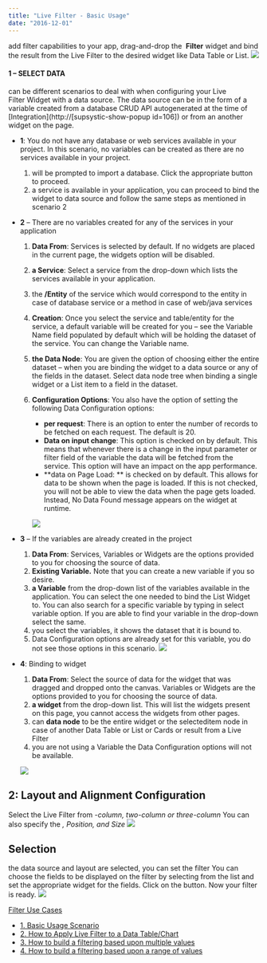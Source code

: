 ```yaml
---
title: "Live Filter - Basic Usage"
date: "2016-12-01"
---
```


add filter capabilities to your app, drag-and-drop the  **Filter** widget and bind the result from the Live Filter to the desired widget like Data Table or List. [![](../assets/lftr_sel.png)](../assets/lftr_sel.png)

#### 1 – SELECT DATA

can be different scenarios to deal with when configuring your Live Filter Widget with a data source. The data source can be in the form of a variable created from a database CRUD API autogenerated at the time of [Integration](http://[supsystic-show-popup id=106]) or from an another widget on the page.

- **1**: You do not have any database or web services available in your project. In this scenario, no variables can be created as there are no services available in your project.
    1. will be prompted to import a database. Click the appropriate button to proceed.
    2. a service is available in your application, you can proceed to bind the widget to data source and follow the same steps as mentioned in scenario 2
- **2** – There are no variables created for any of the services in your application
    1. **Data From**: Services is selected by default. If no widgets are placed in the current page, the widgets option will be disabled.
    
    3. **a Service**: Select a service from the drop-down which lists the services available in your application.
    4. the **/Entity** of the service which would correspond to the entity in case of database service or a method in case of web/java services
    5. **Creation**: Once you select the service and table/entity for the service, a default variable will be created for you – see the Variable Name field populated by default which will be holding the dataset of the service. You can change the Variable name.
    6. **the Data Node**: You are given the option of choosing either the entire dataset – when you are binding the widget to a data source or any of the fields in the dataset. Select data node tree when binding a single widget or a List item to a field in the dataset.
    7. **Configuration Options**: You also have the option of setting the following Data Configuration options:
        
        - **per request**: There is an option to enter the number of records to be fetched on each request. The default is 20.
        - **Data on input change**: This option is checked on by default. This means that whenever there is a change in the input parameter or filter field of the variable the data will be fetched from the service. This option will have an impact on the app performance.
        - **data on Page Load: ** is checked on by default. This allows for data to be shown when the page is loaded. If this is not checked, you will not be able to view the data when the page gets loaded. Instead, No Data Found message appears on the widget at runtime.
        
        [![](../assets/livefilter_data_new.png)](../assets/livefilter_data_new.png)
- **3** – If the variables are already created in the project
    1. **Data From**: Services, Variables or Widgets are the options provided to you for choosing the source of data.
    2. **Existing Variable.** Note that you can create a new variable if you so desire.
    3. **a Variable** from the drop-down list of the variables available in the application. You can select the one needed to bind the List Widget to. You can also search for a specific variable by typing in select variable option. If you are able to find your variable in the drop-down select the same.
    4. you select the variables, it shows the dataset that it is bound to.
    5. Data Configuration options are already set for this variable, you do not see those options in this scenario. [![](../assets/lftr_data.png)](../assets/lftr_data.png)

- **4**: Binding to widget
    
    1. **Data From**: Select the source of data for the widget that was dragged and dropped onto the canvas. Variables or Widgets are the options provided to you for choosing the source of data.
    2. **a widget** from the drop-down list. This will list the widgets present on this page, you cannot access the widgets from other pages.
    3. can **data node** to be the entire widget or the selecteditem node in case of another Data Table or List or Cards or result from a Live Filter
    4. you are not using a Variable the Data Configuration options will not be available.
    
    [![](../assets/livefilter_data_widget.png)](../assets/livefilter_data_widget.png)

## 2: Layout and Alignment Configuration

Select the Live Filter from _\-column, two-column or three-column_ You can also specify the _, Position, and Size_ [![](../assets/lftr_layout.png)](../assets/lftr_layout.png)

## Selection

the data source and layout are selected, you can set the filter You can choose the fields to be displayed on the filter by selecting from the list and set the appropriate widget for the fields. Click on the button. Now your filter is ready. [![](../assets/lftr_fields.png)](../assets/lftr_fields.png)

[Filter Use Cases](/learn/app-development/widgets/datalive/livefilter/livefilter-use-cases/)

- [1\. Basic Usage Scenario](#)
- [2\. How to Apply Live Filter to a Data Table/Chart](/learn/how-tos/live-filter-applying/)
- [3\. How to build a filtering based upon multiple values](/learn/how-tos/live-filter-multiple-values/)
- [4\. How to build a filtering based upon a range of values](/learn/how-tos/live-filter-range-filter/)
